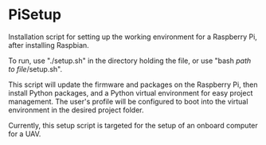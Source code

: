 # PiSetup
Installation script for setting up the working environment for a Raspberry Pi, after installing Raspbian.

To run, use "./setup.sh" in the directory holding the file, or use "bash *path to file*/setup.sh".

This script will update the firmware and packages on the Raspberry Pi, then install Python packages, and a Python virtual environment for easy project management. The user's profile will be configured to boot into the virtual environment in the desired project folder.

Currently, this setup script is targeted for the setup of an onboard computer for a UAV.
